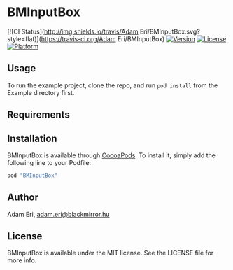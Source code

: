 # BMInputBox

[![CI Status](http://img.shields.io/travis/Adam Eri/BMInputBox.svg?style=flat)](https://travis-ci.org/Adam Eri/BMInputBox)
[![Version](https://img.shields.io/cocoapods/v/BMInputBox.svg?style=flat)](http://cocoapods.org/pods/BMInputBox)
[![License](https://img.shields.io/cocoapods/l/BMInputBox.svg?style=flat)](http://cocoapods.org/pods/BMInputBox)
[![Platform](https://img.shields.io/cocoapods/p/BMInputBox.svg?style=flat)](http://cocoapods.org/pods/BMInputBox)

## Usage

To run the example project, clone the repo, and run `pod install` from the Example directory first.

## Requirements

## Installation

BMInputBox is available through [CocoaPods](http://cocoapods.org). To install
it, simply add the following line to your Podfile:

```ruby
pod "BMInputBox"
```

## Author

Adam Eri, adam.eri@blackmirror.hu

## License

BMInputBox is available under the MIT license. See the LICENSE file for more info.
